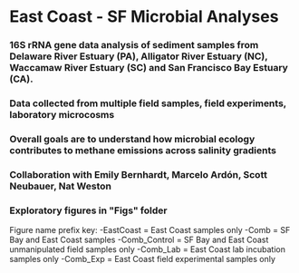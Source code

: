 # East Coast - SF Microbial Analyses

### 16S rRNA gene data analysis of sediment samples from Delaware River Estuary (PA), Alligator River Estuary (NC), Waccamaw River Estuary (SC) and San Francisco Bay Estuary (CA).
### Data collected from multiple field samples, field experiments, laboratory microcosms
### Overall goals are to understand how microbial ecology contributes to methane emissions across salinity gradients
### Collaboration with Emily Bernhardt, Marcelo Ardón, Scott Neubauer, Nat Weston
### Exploratory figures in "Figs" folder
Figure name prefix key:
-EastCoast = East Coast samples only
-Comb = SF Bay and East Coast samples
-Comb_Control = SF Bay and East Coast unmanipulated field samples only
-Comb_Lab = East Coast lab incubation samples only
-Comb_Exp = East Coast field experimental samples only

